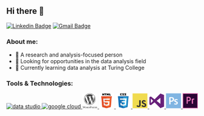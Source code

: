 ## Hi there 👋
[![Linkedin Badge](https://img.shields.io/badge/-gabriele.norkunaite-blue?style=flat-square&logo=Linkedin&logoColor=white&link=https://www.linkedin.com/in/gabriele-norkunaite-gab/)](https://www.linkedin.com/in/gabriele-norkunaite-gab/) [![Gmail Badge](https://img.shields.io/badge/-gabriele.norkunaite@gmail.com-c14438?style=flat-square&logo=Gmail&logoColor=white&link=mailto:asterp04@gmail.com)](mailto:gabriele.norkunaite@gmail.com)

### About me:

- :brain: A research and analysis-focused person
- 🔭 Looking for opportunities in the data analysis field
- 🌱 Currently learning data analysis at Turing College

### Tools & Technologies:

<p align="left">
  <a href="https://datastudio.google.com/" target="_blank"> <img src="https://user-images.githubusercontent.com/76440853/185462053-a7e7ab16-f53a-4f33-b331-fc4f60bd8e89.png" alt="data studio" width="40" height="40"/> </a>
  <a href="https://cloud.google.com/bigquery" target="_blank"> <img src="https://www.vectorlogo.zone/logos/google_bigquery/google_bigquery-icon.svg" alt="google cloud" width="40" height="40"/> </a>
    <a href="https://wordpress.org/" target="_blank"> <img src="https://raw.githubusercontent.com/devicons/devicon/master/icons/wordpress/wordpress-plain-wordmark.svg" alt="wordpress" width="40" height="40"/> </a>
    <a href="https://www.w3.org/html/" target="_blank"> <img src="https://raw.githubusercontent.com/devicons/devicon/master/icons/html5/html5-original-wordmark.svg" alt="html5" width="40" height="40"/> </a>
    <a href="https://www.w3schools.com/css/" target="_blank"> <img src="https://raw.githubusercontent.com/devicons/devicon/master/icons/css3/css3-original-wordmark.svg" alt="css3" width="40" height="40"/> </a>
    <a href="https://developer.mozilla.org/en-US/docs/Web/JavaScript" target="_blank"> <img src="https://raw.githubusercontent.com/devicons/devicon/master/icons/javascript/javascript-original.svg" alt="javascript" width="40" height="40"/> </a>
    <a href="https://code.visualstudio.com/" target="_blank"> <img src="https://raw.githubusercontent.com/devicons/devicon/master/icons/visualstudio/visualstudio-plain.svg" alt="visualstudio" width="40" height="40"/> </a>
     <a href="https://www.adobe.com/products/photoshop.html" target="_blank"> <img src="https://raw.githubusercontent.com/devicons/devicon/master/icons/photoshop/photoshop-plain.svg" alt="photoshop" width="40" height="40"/> </a>
     <a href="https://www.adobe.com/products/premiere.html" target="_blank"> <img src="https://raw.githubusercontent.com/devicons/devicon/master/icons/premierepro/premierepro-original.svg" alt="premierePro" width="40" height="40"/> </a>
    </p>

